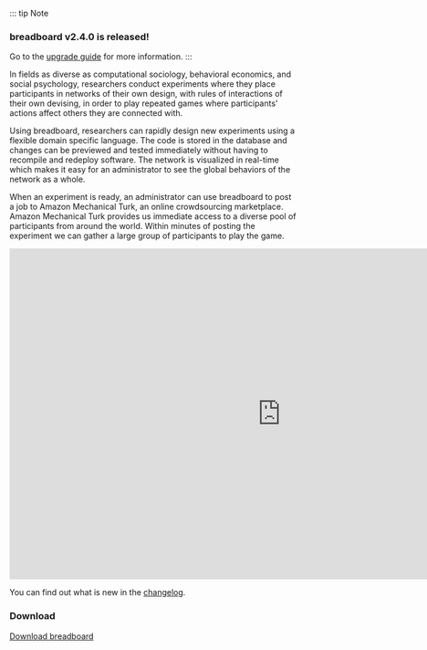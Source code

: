 ---
---

::: tip Note
  ### breadboard v2.4.0 is released!
  Go to the [upgrade guide](upgrade-guide) for more information.
:::

In fields as diverse as computational sociology, behavioral economics, and social psychology, researchers conduct experiments where they place participants in networks of their own design, with rules of interactions of their own devising, in order to play repeated games where participants' actions affect others they are connected with.

Using breadboard, researchers can rapidly design new experiments using a flexible domain specific language. The code is stored in the database and changes can be previewed and tested immediately without having to recompile and redeploy software. The network is visualized in real-time which makes it easy for an administrator to see the global behaviors of the network as a whole.

When an experiment is ready, an administrator can use breadboard to post a job to Amazon Mechanical Turk, an online crowdsourcing marketplace. Amazon Mechanical Turk provides us immediate access to a diverse pool of participants from around the world. Within minutes of posting the experiment we can gather a large group of participants to play the game.

<iframe class="youtube" width="950" height="580" src="https://www.youtube.com/embed/FQgb9F_jngg" title="YouTube video player" frameborder="0" allow="accelerometer; autoplay; clipboard-write; encrypted-media; gyroscope; picture-in-picture" allowfullscreen></iframe>


You can find out what is new in the [changelog](release-history). 

### Download
[Download breadboard](http://breadboard.yale.edu/#install)